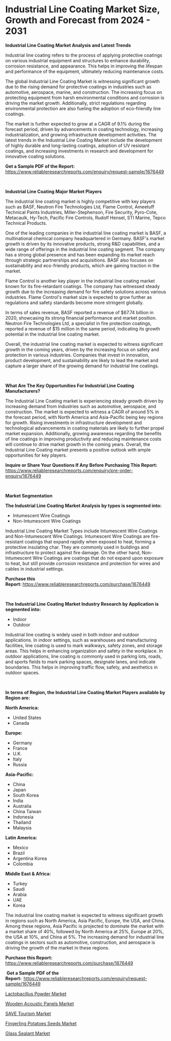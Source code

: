 <p><h1>Industrial Line Coating Market Size, Growth and Forecast from 2024 - 2031</h1></p><p><strong>Industrial Line Coating Market Analysis and Latest Trends</strong></p>
<p><p>Industrial line coating refers to the process of applying protective coatings on various industrial equipment and structures to enhance durability, corrosion resistance, and appearance. This helps in improving the lifespan and performance of the equipment, ultimately reducing maintenance costs.</p><p>The global Industrial Line Coating Market is witnessing significant growth due to the rising demand for protective coatings in industries such as automotive, aerospace, marine, and construction. The increasing focus on protecting equipment from harsh environmental conditions and corrosion is driving the market growth. Additionally, strict regulations regarding environmental protection are also fueling the adoption of eco-friendly line coatings.</p><p>The market is further expected to grow at a CAGR of 9.1% during the forecast period, driven by advancements in coating technology, increasing industrialization, and growing infrastructure development activities. The latest trends in the Industrial Line Coating Market include the development of highly durable and long-lasting coatings, adoption of UV resistant coatings, and increasing investments in research and development for innovative coating solutions.</p></p>
<p><strong>Get a Sample PDF of the Report:&nbsp;</strong> <a href="https://www.reliableresearchreports.com/enquiry/request-sample/1676449">https://www.reliableresearchreports.com/enquiry/request-sample/1676449</a></p>
<p>&nbsp;</p>
<p><strong>Industrial Line Coating Major Market Players</strong></p>
<p><p>The industrial line coating market is highly competitive with key players such as BASF, Neutron Fire Technologies Ltd, Flame Control, Ameetuff Technical Paints Industries, Miller-Stephenson, Fire Security, Pyro-Cote, Metacaulk, Hy-Tech, Pacific Fire Controls, Rudolf Hensel, STI Marine, Tepco Technical Products.</p><p>One of the leading companies in the industrial line coating market is BASF, a multinational chemical company headquartered in Germany. BASF's market growth is driven by its innovative products, strong R&D capabilities, and a wide range of offerings in the industrial line coating segment. The company has a strong global presence and has been expanding its market reach through strategic partnerships and acquisitions. BASF also focuses on sustainability and eco-friendly products, which are gaining traction in the market.</p><p>Flame Control is another key player in the industrial line coating market known for its fire-retardant coatings. The company has witnessed steady growth due to the increasing demand for fire safety solutions across various industries. Flame Control's market size is expected to grow further as regulations and safety standards become more stringent globally.</p><p>In terms of sales revenue, BASF reported a revenue of $67.74 billion in 2020, showcasing its strong financial performance and market position. Neutron Fire Technologies Ltd, a specialist in fire protection coatings, reported a revenue of $15 million in the same period, indicating its growth potential in the industrial line coating market.</p><p>Overall, the industrial line coating market is expected to witness significant growth in the coming years, driven by the increasing focus on safety and protection in various industries. Companies that invest in innovation, product development, and sustainability are likely to lead the market and capture a larger share of the growing demand for industrial line coatings.</p></p>
<p>&nbsp;</p>
<p><strong>What Are The Key Opportunities For Industrial Line Coating Manufacturers?</strong></p>
<p><p>The Industrial Line Coating market is experiencing steady growth driven by increasing demand from industries such as automotive, aerospace, and construction. The market is expected to witness a CAGR of around 5% in the forecast period, with North America and Asia-Pacific being key regions for growth. Rising investments in infrastructure development and technological advancements in coating materials are likely to further propel market expansion. Additionally, growing awareness regarding the benefits of line coatings in improving productivity and reducing maintenance costs will continue to drive market growth in the coming years. Overall, the Industrial Line Coating market presents a positive outlook with ample opportunities for key players.</p></p>
<p><strong>Inquire or Share Your Questions If Any Before Purchasing This Report:</strong> <a href="https://www.reliableresearchreports.com/enquiry/pre-order-enquiry/1676449">https://www.reliableresearchreports.com/enquiry/pre-order-enquiry/1676449</a></p>
<p>&nbsp;</p>
<p><strong>Market Segmentation</strong></p>
<p><strong>The Industrial Line Coating Market Analysis by types is segmented into:</strong></p>
<p><ul><li>Intumescent Wire Coatings</li><li>Non-Intumescent Wire Coatings</li></ul></p>
<p><p>Industrial Line Coating Market Types include Intumescent Wire Coatings and Non-Intumescent Wire Coatings. Intumescent Wire Coatings are fire-resistant coatings that expand rapidly when exposed to heat, forming a protective insulating char. They are commonly used in buildings and infrastructure to protect against fire damage. On the other hand, Non-Intumescent Wire Coatings are coatings that do not expand upon exposure to heat, but still provide corrosion resistance and protection for wires and cables in industrial settings.</p></p>
<p><strong>Purchase this Report:&nbsp;</strong><a href="https://www.reliableresearchreports.com/purchase/1676449">https://www.reliableresearchreports.com/purchase/1676449</a></p>
<p>&nbsp;</p>
<p><strong>The Industrial Line Coating Market Industry Research by Application is segmented into:</strong></p>
<p><ul><li>Indoor</li><li>Outdoor</li></ul></p>
<p><p>Industrial line coating is widely used in both indoor and outdoor applications. In indoor settings, such as warehouses and manufacturing facilities, line coating is used to mark walkways, safety zones, and storage areas. This helps in enhancing organization and safety in the workplace. In outdoor applications, line coating is commonly used in parking lots, roads, and sports fields to mark parking spaces, designate lanes, and indicate boundaries. This helps in improving traffic flow, safety, and aesthetics in outdoor spaces.</p></p>
<p>&nbsp;</p>
<p><strong>In terms of Region, the Industrial Line Coating Market Players available by Region are:</strong></p>
<p>
    <p> <strong> North America: </strong>
        <ul>
            <li>United States</li>
            <li>Canada</li>
        </ul>
        </p> 
    <p> <strong> Europe: </strong>
        <ul>
            <li>Germany</li>
            <li>France</li>
            <li>U.K.</li>
            <li>Italy</li>
            <li>Russia</li>
        </ul>
        </p> 
    <p> <strong> Asia-Pacific: </strong>
        <ul>
            <li>China</li>
            <li>Japan</li>
            <li>South Korea</li>
            <li>India</li>
            <li>Australia</li>
            <li>China Taiwan</li>
            <li>Indonesia</li>
            <li>Thailand</li>
            <li>Malaysia</li>
        </ul>
        </p> 
    <p> <strong> Latin America: </strong>
        <ul>
            <li>Mexico</li>
            <li>Brazil</li>
            <li>Argentina Korea</li>
            <li>Colombia</li>
        </ul>
        </p> 
    <p> <strong> Middle East & Africa: </strong>
        <ul>
            <li>Turkey</li>
            <li>Saudi</li>
            <li>Arabia</li>
            <li>UAE</li>
            <li>Korea</li>
        </ul>
    </p>
    </p>
<p><p>The industrial line coating market is expected to witness significant growth in regions such as North America, Asia Pacific, Europe, the USA, and China. Among these regions, Asia Pacific is projected to dominate the market with a market share of 40%, followed by North America at 25%, Europe at 20%, the USA at 10%, and China at 5%. The increasing demand for industrial line coatings in sectors such as automotive, construction, and aerospace is driving the growth of the market in these regions.</p></p>
<p><strong>Purchase this Report: </strong><a href="https://www.reliableresearchreports.com/purchase/1676449">https://www.reliableresearchreports.com/purchase/1676449</a></p>
<p>&nbsp;<strong>Get a Sample PDF of the Report:&nbsp;&nbsp;</strong><a href="https://www.reliableresearchreports.com/enquiry/request-sample/1676449">https://www.reliableresearchreports.com/enquiry/request-sample/1676449</a></p>
<p><strong></strong></p>
<p><p><a href="https://medium.com/p/5d9773bb4a9b/edit">Lactobacillus Powder Market</a></p><p><a href="https://medium.com/p/22fe4a7ae0da/edit">Wooden Acoustic Panels Market</a></p><p><a href="https://medium.com/p/fefb241362c4/edit">SAVE Tourism Market</a></p><p><a href="https://medium.com/p/083cc3f555e9/edit">Fingerling Potatoes Seeds Market</a></p><p><a href="https://medium.com/p/70418c50aa10/edit">Glass Sealant Market</a></p></p>